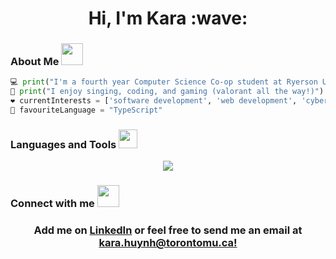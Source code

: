 <h1 align="center">
  Hi, I'm Kara :wave:
</h1>

### About Me <img src="https://media.giphy.com/media/oz45ELYgMoYVsZqmor/giphy.gif" width="35"/>
```python
💻 print("I'm a fourth year Computer Science Co-op student at Ryerson University")
🎵 print("I enjoy singing, coding, and gaming (valorant all the way!)")
❤️ currentInterests = ['software development', 'web development', 'cybersecurity']
🌸 favouriteLanguage = "TypeScript"
```

### Languages and Tools <img src="https://media.giphy.com/media/FMnVZzDALopvG/giphy.gif" width="30"/>
<p align="center">
  <a href="https://skillicons.dev">
    <img src="https://skillicons.dev/icons?i=c,html,css,javascript,typescript,react,vue,nodejs,astro,java,python,git,linux,figma" />
  </a>
</p>


### Connect with me <img src="https://media.giphy.com/media/v1.Y2lkPTc5MGI3NjExaDBwa2poMXh4YmtscGE5NmdsbGhmZjR1MmQ3NGl4cjJvM2N0czU5YSZlcD12MV9pbnRlcm5hbF9naWZfYnlfaWQmY3Q9cw/f940860erOHsGoaNlb/giphy.gif" width="35"/>
<h3 align="center">
  Add me on <a href="https://www.linkedin.com/in/kara-huynh/">LinkedIn</a> or feel free to send me an email at <a href="mailto:kara.huynh@torontomu.ca">kara.huynh@torontomu.ca!</a>
 
</h3>



